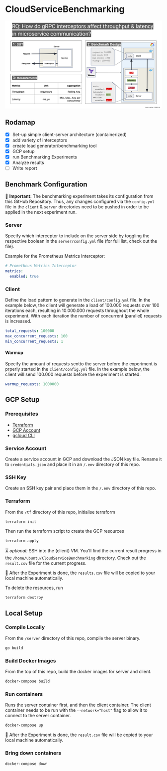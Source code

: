 # CloudServiceBenchmarking

![](deliverables/CSB_2nd_Mst.png)


## Rodamap
- [X] Set-up simple client-server architecture (containerized)
- [X] add variety of interceptors
- [X] create load generator/benchmarking tool
- [X] GCP setup
- [X] run Benchmarking Experiments
- [X] Analyze results
- [ ] Write report

## Benchmark Configuration
📢 **Important:** The benchmarking experiment takes its configuration from this GitHub Repository. Thus, any changes configured via the ```config.yml``` file in the ```client``` & ```server``` directories need to be pushed in order to be applied in the next experiment run.

### Server
Specify which interceptor to include on the server side by toggling the respective boolean in the ```server/config.yml``` file (for full list, check out the file). 

Example for the Prometheus Metrics Interceptor:
```yml
# Prometheus Metrics Interceptor
metrics:
  enabled: true
```

### Client
Define the load pattern to generate in the ```client/config.yml``` file. In the example below, the client will generate a load of 100.000 requests over 100 iterations each, resulting in 10.000.000 requests throughout the whole experiment. With each iteration the number of concurrent (parallel) requests is increased.
```yml
total_requests: 100000
max_concurrent_requests: 100
min_concurrent_requests: 1
```
#### Warmup
Specify the amount of requests sentto the server before the experiment is prperly started in the ```client/config.yml``` file. In the example below, the client will send 100.000 requests before the experiment is started.
```yml
warmup_requests: 1000000
```



## GCP Setup
### Prerequisites
- [Terraform](https://learn.hashicorp.com/tutorials/terraform/install-cli)
- [GCP Account](https://cloud.google.com/)
- [gcloud CLI](https://cloud.google.com/sdk/docs/install)

### Service Account
Create a service account in GCP and download the JSON key file. Rename it to ```credentials.json``` and place it in an ```/.env``` directory of this repo.

### SSH Key
Create an SSH key pair and place them in the ```/.env``` directory of this repo.

### Terraform
From the ```/tf``` directory of this repo, initialise terraform
```bash
terraform init
```
Then run the terraform script to create the GCP resources
```bash
terraform apply
```
⏳ *optional:* SSH into the (client) VM. You'll find the current result progress in the ```/home/ubuntu/CloudServiceBenchmarking``` directory. Check out the ```result.csv``` file for the current progress. 

🏁 After the Experiment is done, the ```results.csv``` file will be copied to your local machine automatically.

To delete the resources, run
```bash
terraform destroy
```

## Local Setup
### Compile Locally
From the ```/server``` directory of this repo, compile the server binary.
```bash
go build
```



### Build Docker Images
From the top of this repo, build the docker images for server and client.

```bash
docker-compose build
```
### Run containers
Runs the server container first, and then the client container. The client container needs to be run with the `--network="host"` flag to allow it to connect to the server container.
``` bash
docker-compose up
```
🏁 After the Experiment is done, the ```result.csv``` file will be copied to your local machine automatically.

### Bring down containers
```bash
docker-compose down
```
